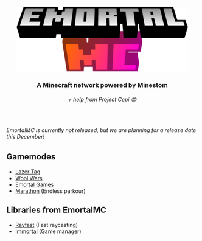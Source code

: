 <p align="center">
<img src="https://raw.githubusercontent.com/EmortalMC/.github/master/profile/emortalmclogo.png" width=450>
  
  <h3 align="center">A Minecraft network powered by Minestom</h3>
  <h6 align="center">+ help from Project Cepi 😎</h6>
</p>

&nbsp;

*EmortalMC is currently not released, but we are planning for a release date this December!*

###### 

## Gamemodes
- [Lazer Tag](https://github.com/EmortalMC/LazerTag)
- [Wool Wars](https://github.com/EmortalMC/WoolWars)
- [Emortal Games](https://github.com/EmortalMC/EmortalGames)
- [Marathon](https://github.com/EmortalMC/Marathon) (Endless parkour)

## Libraries from EmortalMC
- [Rayfast](https://github.com/EmortalMC/Rayfast) (Fast raycasting)
- [Immortal](https://github.com/EmortalMC/Immortal) (Game manager)
